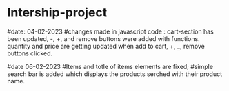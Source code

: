 # Intership-project

#date: 04-02-2023
#changes made in javascript code : cart-section has been updated, -, +, and remove buttons were added with functions.
quantity and price are getting updated when add to cart, +, _, remove buttons clicked.


#date 06-02-2023
#Items and totle of items elements are fixed;
#simple search bar is added which displays the products serched with their product name.
